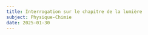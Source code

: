 ```yaml
---
title: Interrogation sur le chapitre de la lumière
subject: Physique-Chimie
date: 2025-01-30
---
```


